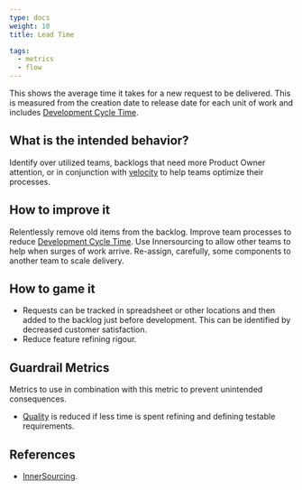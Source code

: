 ```yaml
---
type: docs
weight: 10
title: Lead Time

tags:
  - metrics
  - flow
---
```


This shows the average time it takes for a new request to be delivered. This is
measured from the creation date to release date for each unit of work and includes [Development Cycle Time](/metrics/development-cycle-time).

## What is the intended behavior?

Identify over utilized teams, backlogs that need more Product Owner attention,
or in conjunction with [velocity](/metrics/velocity) to help teams optimize their processes.

## How to improve it

Relentlessly remove old items from the backlog.
Improve team processes to reduce [Development Cycle Time](/metrics/development-cycle-time).
Use Innersourcing to allow other teams to help when surges of work arrive.
Re-assign, carefully, some components to another team to scale delivery.

## How to game it

- Requests can be tracked in spreadsheet or other locations and then added to
  the backlog just before development. This can be identified by decreased
  customer satisfaction.
- Reduce feature refining rigour.

## Guardrail Metrics

Metrics to use in combination with this metric to prevent unintended consequences.

- [Quality](/metrics/defect-rate) is reduced if less time is spent refining and defining
  testable requirements.

## References

- [InnerSourcing](https://paypal.github.io/InnerSourceCommons/).
